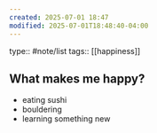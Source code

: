 ```yaml
---
created: 2025-07-01 18:47
modified: 2025-07-01T18:48:40-04:00
---
```

type:: #note/list
tags:: [[happiness]]
## What makes me happy?

- eating sushi 
- bouldering
- learning something new